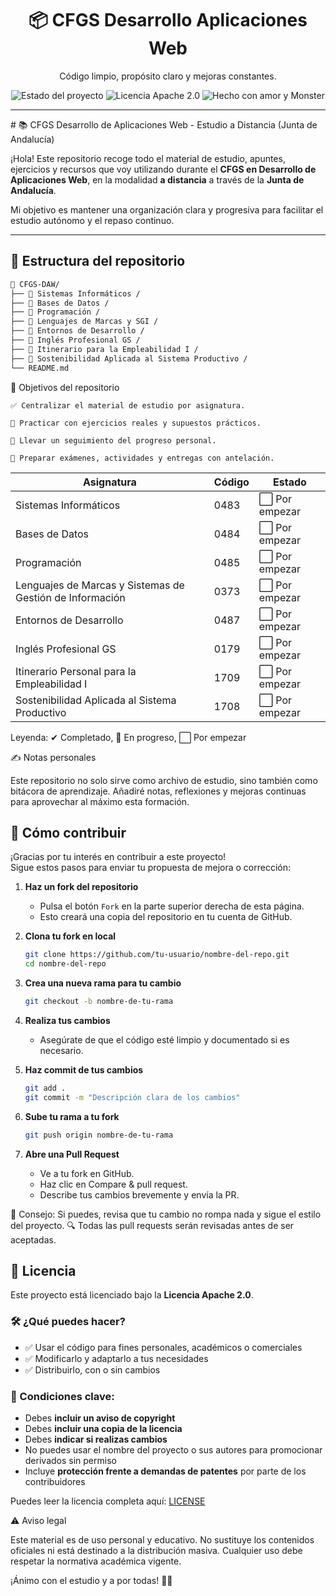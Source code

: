 <h1 align="center">📦 CFGS Desarrollo Aplicaciones Web</h1>
<p align="center">Código limpio, propósito claro y mejoras constantes.</p>
<p align="center">
  <img src="https://img.shields.io/badge/estado-en%20desarrollo-yellow" alt="Estado del proyecto" />
  <img src="https://img.shields.io/badge/licencia-Apache%202.0-blue" alt="Licencia Apache 2.0" />
  <img src="https://img.shields.io/badge/hecho%20con-%E2%9D%A4%EF%B8%8F%20y%20Monster-8fce00" alt="Hecho con amor y Monster" />
</p>
<hr>
# 📚 CFGS Desarrollo de Aplicaciones Web - Estudio a Distancia (Junta de Andalucía)

¡Hola! Este repositorio recoge todo el material de estudio, apuntes, ejercicios y recursos que voy utilizando durante el **CFGS en Desarrollo de Aplicaciones Web**, en la modalidad **a distancia** a través de la **Junta de Andalucía**.

Mi objetivo es mantener una organización clara y progresiva para facilitar el estudio autónomo y el repaso continuo.

---

## 📁 Estructura del repositorio

```bash
📁 CFGS-DAW/
├── 📂 Sistemas Informáticos /
├── 📂 Bases de Datos /
├── 📂 Programación /
├── 📂 Lenguajes de Marcas y SGI /
├── 📂 Entornos de Desarrollo /
├── 📂 Inglés Profesional GS /
├── 📂 Itinerario para la Empleabilidad I /
├── 📂 Sostenibilidad Aplicada al Sistema Productivo /
└── README.md
```
🧠 Objetivos del repositorio

    ✅ Centralizar el material de estudio por asignatura.

    🧪 Practicar con ejercicios reales y supuestos prácticos.

    📌 Llevar un seguimiento del progreso personal.

    🚀 Preparar exámenes, actividades y entregas con antelación.

| Asignatura                                               | Código | Estado         |
| -------------------------------------------------------- | ------ | ---------------|
| Sistemas Informáticos                                    | 0483   | ⬜ Por empezar |
| Bases de Datos                                           | 0484   | ⬜ Por empezar |
| Programación                                             | 0485   | ⬜ Por empezar |
| Lenguajes de Marcas y Sistemas de Gestión de Información | 0373   | ⬜ Por empezar |
| Entornos de Desarrollo                                   | 0487   | ⬜ Por empezar |
| Inglés Profesional GS                                    | 0179   | ⬜ Por empezar |
| Itinerario Personal para la Empleabilidad I              | 1709   | ⬜ Por empezar |
| Sostenibilidad Aplicada al Sistema Productivo            | 1708   | ⬜ Por empezar |

Leyenda: ✔ Completado, 🔄 En progreso, ⬜ Por empezar

✍️ Notas personales

Este repositorio no solo sirve como archivo de estudio, sino también como bitácora de aprendizaje.
Añadiré notas, reflexiones y mejoras continuas para aprovechar al máximo esta formación.

## 🤝 Cómo contribuir

¡Gracias por tu interés en contribuir a este proyecto!  
Sigue estos pasos para enviar tu propuesta de mejora o corrección:

1. **Haz un fork del repositorio**
   - Pulsa el botón `Fork` en la parte superior derecha de esta página.
   - Esto creará una copia del repositorio en tu cuenta de GitHub.

2. **Clona tu fork en local**
   ```bash
   git clone https://github.com/tu-usuario/nombre-del-repo.git
   cd nombre-del-repo
   ```
3. **Crea una nueva rama para tu cambio**
   ```bash
   git checkout -b nombre-de-tu-rama
   ```
4. **Realiza tus cambios**
   -  Asegúrate de que el código esté limpio y documentado si es necesario.

5. **Haz commit de tus cambios**
   ```bash
   git add .
   git commit -m "Descripción clara de los cambios"
   ```
6. **Sube tu rama a tu fork**
   ```bash
   git push origin nombre-de-tu-rama
   ```
7. **Abre una Pull Request**
   - Ve a tu fork en GitHub.
   - Haz clic en Compare & pull request.
   - Describe tus cambios brevemente y envía la PR.


🧼 Consejo: Si puedes, revisa que tu cambio no rompa nada y sigue el estilo del proyecto.
🔍 Todas las pull requests serán revisadas antes de ser aceptadas.

## 📄 Licencia

Este proyecto está licenciado bajo la **Licencia Apache 2.0**.

### 🛠️ ¿Qué puedes hacer?
- ✅ Usar el código para fines personales, académicos o comerciales  
- ✅ Modificarlo y adaptarlo a tus necesidades  
- ✅ Distribuirlo, con o sin cambios  

### 📌 Condiciones clave:
- Debes **incluir un aviso de copyright**
- Debes **incluir una copia de la licencia**
- Debes **indicar si realizas cambios**
- No puedes usar el nombre del proyecto o sus autores para promocionar derivados sin permiso
- Incluye **protección frente a demandas de patentes** por parte de los contribuidores

Puedes leer la licencia completa aquí: [LICENSE](LICENSE)

⚠️ Aviso legal

Este material es de uso personal y educativo. No sustituye los contenidos oficiales ni está destinado a la distribución masiva.
Cualquier uso debe respetar la normativa académica vigente.

¡Ánimo con el estudio y a por todas! 💪🚀

